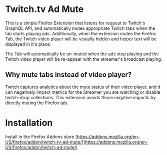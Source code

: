 # Twitch.tv Ad Mute

This is a simple Firefox Extension that listens for request to Twitch's GraphQL API, and automatically mutes appropriate Twitch tabs when the tab starts playing ads. Additionally, when the extension mutes the Firefox Tab, the Twitch video player will be visually hidden and helper text will be displayed in it's place. 

The Tab will automatically be un-muted when the ads stop playing and the Twitch video player will be re-appear with the streamer's broadcast playing.


## Why mute tabs instead of video player?

Twitch captures analytics about the mute status of their video player, and it can negatively impact metrics for the Streamer you are watching or disable twitch-drop collections. This extension avoids those negative impacts by directly muting the Firefox tab.


# Installation

Install in the Firefox Addons store [https://addons.mozilla.org/en-US/firefox/addon/twitch-tv-ad-mute/](https://addons.mozilla.org/en-US/firefox/addon/twitch-ad-mute/)